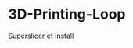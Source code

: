 # 3D-Printing-Loop

[Superslicer](https://github.com/supermerill/SuperSlicer) et [install](https://github.com/supermerill/SuperSlicer/releases)

